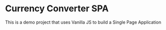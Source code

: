 # Currency Converter SPA

This is a demo project that uses Vanilla JS to build a Single Page Application